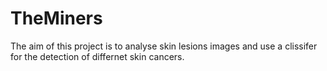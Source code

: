 # TheMiners
The aim of this project is to analyse skin lesions images and use a clissifer for the detection of differnet skin cancers.
